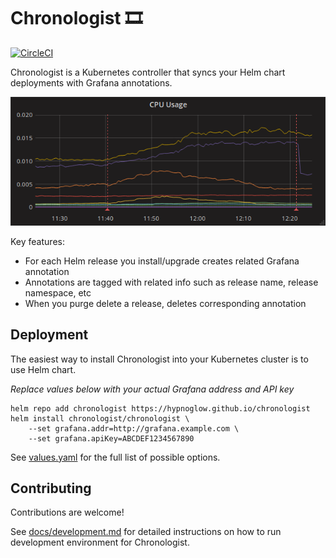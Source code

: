 # Chronologist 🎞

[![CircleCI](https://circleci.com/gh/hypnoglow/chronologist.svg?style=shield)](https://circleci.com/gh/hypnoglow/chronologist)

Chronologist is a Kubernetes controller that syncs your Helm chart deployments 
with Grafana annotations.

![screenshot](/screenshot.png)

Key features:

- For each Helm release you install/upgrade creates related Grafana annotation
- Annotations are tagged with related info such as release name, release namespace, etc
- When you purge delete a release, deletes corresponding annotation

## Deployment

The easiest way to install Chronologist into your Kubernetes cluster is to use
Helm chart.

*Replace values below with your actual Grafana address and API key*

    helm repo add chronologist https://hypnoglow.github.io/chronologist
    helm install chronologist/chronologist \
        --set grafana.addr=http://grafana.example.com \
        --set grafana.apiKey=ABCDEF1234567890

See [values.yaml](../deployment/chart/chronologist/values.yaml) for the full list
of possible options.

## Contributing

Contributions are welcome!

See [docs/development.md](docs/development.md) for detailed instructions on 
how to run development environment for Chronologist.
